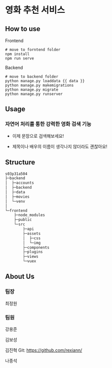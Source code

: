 # 영화 추천 서비스

## How to use

Frontend 
```
# move to forntend folder
npm install 
npm run serve
```

Backend
```
# move to backend folder
python manage.py loaddata {{ data }}
python manage.py makemigrations
python manage.py migrate
python manage.py runserver
```

## Usage

### 자연어 처리를 통한 강력한 영화 검색 기능

* 이제 문장으로 검색해보세요!

* 제목이나 배우의 이름이 생각나지 않더라도 괜찮아요!

## Structure

```bash
s03p31a504
├─backend
│  ├─accounts
│  ├─backend
│  ├─data
│  ├─movies
│  └─venv
│
└─frontend
    ├─node_modules
    ├─public
    └─src
        ├─api
        ├─assets
        │  ├─css
        │  └─img
        ├─components
        ├─plugins
        ├─views
        └─vuex
```




## About Us

### 팀장 
최정원

### 팀원
강용준

김보성

김진혁
Git: https://github.com/rexiann/

나종석

